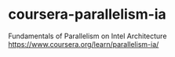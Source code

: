 # coursera-parallelism-ia
Fundamentals of Parallelism on Intel Architecture https://www.coursera.org/learn/parallelism-ia/
